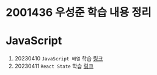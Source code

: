 # 2001436 우성준 학습 내용 정리

# JavaScript

1. 20230410 `JavaScript 배열` 학습 [링크](https://github.com/hipo-panda/JavaScript/blob/main/arra.js)
2. 20230411 `React State` 학습 [링크](https://github.com/hipo-panda/React/blob/main/state.md)
